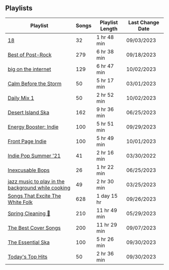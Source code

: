 ## Playlists
|Playlist | Songs | Playlist Length| Last Change Date|
|---|---|---|---|
|[18](/Playlists/Pretty/7DrLIIvXwjSRTAaQjmZtDC.md) | 32 | 1 hr 48 min | 09/03/2023 | 
|[Best of Post-Rock](/Playlists/Pretty/4ebKOuGNfJ5g8RdtbEBHxe.md) | 279 | 6 hr 38 min | 09/18/2023 | 
|[big on the internet](/Playlists/Pretty/37i9dQZF1DX5Vy6DFOcx00.md) | 129 | 6 hr 47 min | 10/02/2023 | 
|[Calm Before the Storm](/Playlists/Pretty/37i9dQZF1DWWTdxbiocWOL.md) | 50 | 5 hr 17 min | 03/01/2023 | 
|[Daily Mix 1](/Playlists/Pretty/37i9dQZF1E39Gzb56luQni.md) | 50 | 2 hr 52 min | 10/02/2023 | 
|[Desert Island Ska](/Playlists/Pretty/7AodoCcN7r6zCDut0GnG8g.md) | 162 | 9 hr 36 min | 06/25/2023 | 
|[Energy Booster: Indie](/Playlists/Pretty/37i9dQZF1DX8hY56Fq3fM0.md) | 100 | 5 hr 51 min | 09/29/2023 | 
|[Front Page Indie](/Playlists/Pretty/37i9dQZF1DX2Nc3B70tvx0.md) | 100 | 5 hr 49 min | 10/01/2023 | 
|[Indie Pop Summer '21](/Playlists/Pretty/4BcXTPzIirZmyzp2jj1k5n.md) | 41 | 2 hr 16 min | 03/30/2022 | 
|[Inexcusable Bops](/Playlists/Pretty/1EsozxnoOIr5u6iMfmobfh.md) | 26 | 1 hr 22 min | 06/25/2023 | 
|[jazz music to play in the background while cooking](/Playlists/Pretty/5TrM2C1a4McxIlFMgxgEHi.md) | 49 | 2 hr 30 min | 03/25/2023 | 
|[Songs That Excite The White Folk](/Playlists/Pretty/3MCgdDL3VM4sNHqSVJMDXO.md) | 628 | 1 day 15 hr | 09/26/2023 | 
|[Spring Cleaning 🧽 ](/Playlists/Pretty/3R4JUoD8HBVxgAXGRHp6Q9.md) | 210 | 11 hr 49 min | 05/29/2023 | 
|[The Best Cover Songs](/Playlists/Pretty/7qYDPkTgFw2Z9goeMSgrVC.md) | 200 | 11 hr 29 min | 09/07/2023 | 
|[The Essential Ska](/Playlists/Pretty/37i9dQZF1DX7WJ4yDmRK8R.md) | 100 | 5 hr 26 min | 09/30/2023 | 
|[Today's Top Hits ](/Playlists/Pretty/37i9dQZF1DXcBWIGoYBM5M.md) | 50 | 2 hr 36 min | 09/30/2023 | 
